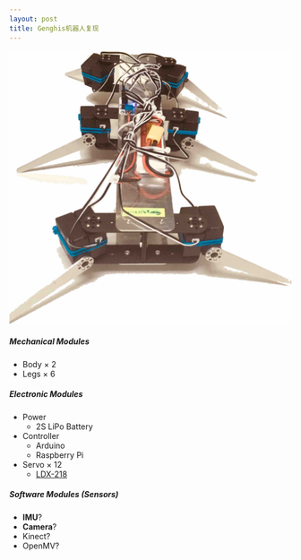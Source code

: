 ```yaml
---
layout: post
title: Genghis机器人复现
---
```


![](/images/myrobot.jpg)



##### Mechanical Modules

- Body $\times$ 2
- Legs $\times$ 6

##### Electronic Modules

- Power
  - 2S LiPo Battery
- Controller
  - Arduino
  - Raspberry Pi
- Servo $\times$ 12
  - [LDX-218](https://item.taobao.com/item.htm?spm=a230r.1.14.8.45fd5553audmqd&id=19653902949&ns=1&abbucket=16#detail)

##### Software Modules (Sensors)

- **IMU**?
- **Camera**?
- Kinect?
- OpenMV?